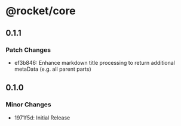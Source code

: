 # @rocket/core

## 0.1.1

### Patch Changes

- ef3b846: Enhance markdown title processing to return additional metaData (e.g. all parent parts)

## 0.1.0

### Minor Changes

- 1971f5d: Initial Release
